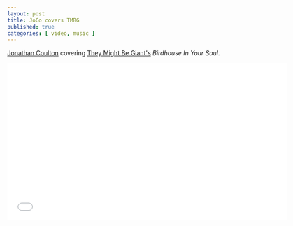 ```yaml
---
layout: post
title: JoCo covers TMBG
published: true
categories: [ video, music ]
---
```


[Jonathan Coulton](http://www.jonathancoulton.com/) covering [They Might Be Giant's](http://www.theymightbegiants.com/) *Birdhouse In Your Soul*.

<iframe width="640" height="360" src="//www.youtube.com/embed/wjhMCtbmf3c?feature=player_detailpage" frameborder="0" allowfullscreen></iframe>

